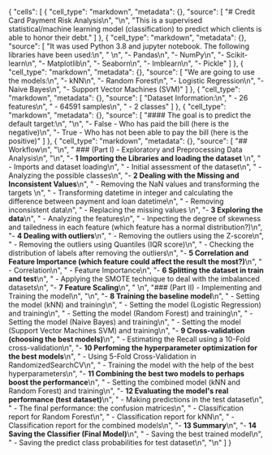 {
 "cells": [
  {
   "cell_type": "markdown",
   "metadata": {},
   "source": [
    "#  Credit Card Payment Risk Analysis\n",
    "\n",
    "This is a supervised statistical/machine learning model (classification) to predict which clients is able to honor their debt."
   ]
  },
  {
   "cell_type": "markdown",
   "metadata": {},
   "source": [
    "It was used Python 3.8 and jupyter notebook. The following libraries have been used:\n",
    "    \n",
    "- Pandas\n",
    "- NumPy\n",
    "- Scikit-learn\n",
    "- Matplotlib\n",
    "- Seaborn\n",
    "- Imblearn\n",
    "- Pickle"
   ]
  },
  {
   "cell_type": "markdown",
   "metadata": {},
   "source": [
    "We are going to use the models:\n",
    "- kNN\n",
    "- Random Forest\n",
    "- Logistic Regression\n",
    "- Naive Bayes\n",
    "- Support Vector Machines (SVM)"
   ]
  },
  {
   "cell_type": "markdown",
   "metadata": {},
   "source": [
    "Dataset Information:\n",
    " - 26 features\n",
    " - 64591 samples\n",
    " - 2 classes"
   ]
  },
  {
   "cell_type": "markdown",
   "metadata": {},
   "source": [
    "#### The goal is to predict the default target:\n",
    "\n",
    "- False - Who has paid the bill (here is the negative)\n",
    "- True - Who has not been able to pay the bill (here is the positive)"
   ]
  },
  {
   "cell_type": "markdown",
   "metadata": {},
   "source": [
    "## Workflow\n",
    "\n",
    "   ### (Part I) - Exploratory and Preprocessing Data Analysis\n",
    "\n",
    "- **1 Importing the Libraries and loading the dataset** \n",
    "    - Imports and dataset loading\n",
    "    - Initial assessment of the dataset\n",
    "    - Analyzing the possible classes\n",
    "- **2 Dealing with the Missing and Inconsistent Values**\n",
    "    - Removing the NaN values and transforming the targets \n",
    "    - Transforming datetime in integer and calculating the difference between payment and loan datetime\n",
    "    - Removing inconsistent data\n",
    "    - Replacing the missing values    \n",
    "- **3 Exploring the data**\n",
    "    - Analyzing the features\n",
    "    - Inpecting the degree of skewness and tailedness in each feature (which feature has a normal distribution?)\n",
    "- **4 Dealing with outliers**\n",
    "    - Removing the outliers using the Z-score\n",
    "    - Removing the outliers using Quantiles (IQR score)\n",
    "    - Checking the distribution of labels after removing the outliers\n",
    "- **5 Correlation and Feature Importance (which feature could affect the result the most?)**\n",
    "    - Correlation\n",
    "    - Feature Importance\n",
    "- **6 Splitting the dataset in train and test**\n",
    "    - Applying the SMOTE technique to deal with the imbalanced datasets\n",
    "- **7 Feature Scaling**\n",
    "        \n",
    "### (Part II) - Implementing and Training the model\n",
    "\n",
    "- **8 Training the baseline model**\n",
    "    - Setting the model (kNN) and training\n",
    "    - Setting the model (Logistic Regression) and training\n",
    "    - Setting the model (Random Forest) and training\n",
    "    - Setting the model (Naive Bayes) and training\n",
    "    - Setting the model (Support Vector Machines SVM) and training\n",
    "- **9 Cross-validation (choosing the best models)**\n",
    "    - Estimating the Recall using a 10-Fold cross-validation\n",
    "- **10 Perfoming the hyperparameter optimization for the best models**\n",
    "    - Using 5-Fold Cross-Validation in RandomizedSearchCV\n",
    "    - Training the model with the help of the best hyperparameters\n",
    "- **11 Combining the best two models to perhaps boost the performance**\n",
    "    - Setting the combined model (kNN and Random Forest) and training\n",
    "- **12 Evaluating the model's real performance (test dataset)**\n",
    "    - Making predictions in the test dataset\n",
    "    - The final performance: the confusion matrices\n",
    "    - Classification report for Random Forest\n",
    "    - Classification report for kNN\n",
    "    - Classification report for the combined models\n",
    "- **13 Summary**\n",
    "- **14 Saving the Classifier (Final Model)**\n",
    "    - Saving the best trained model\n",
    "    - Saving the predict class probabilities for test dataset\n",
    "\n"
   ]
  }

